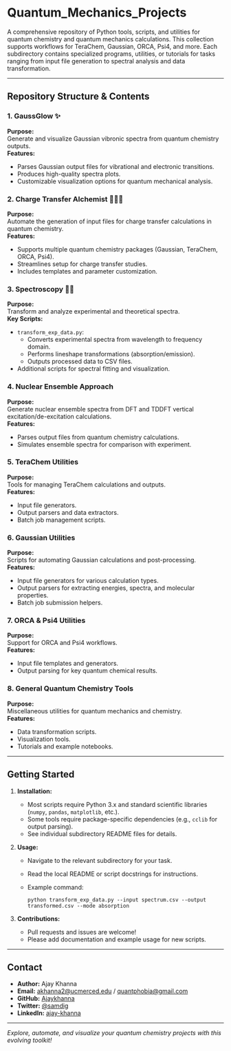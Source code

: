 # Quantum_Mechanics_Projects

A comprehensive repository of Python tools, scripts, and utilities for quantum chemistry and quantum mechanics calculations. This collection supports workflows for TeraChem, Gaussian, ORCA, Psi4, and more. Each subdirectory contains specialized programs, utilities, or tutorials for tasks ranging from input file generation to spectral analysis and data transformation.

---

## Repository Structure & Contents

### 1. **GaussGlow ✨**

**Purpose:**  
Generate and visualize Gaussian vibronic spectra from quantum chemistry outputs.  
**Features:**  

- Parses Gaussian output files for vibrational and electronic transitions.
- Produces high-quality spectra plots.
- Customizable visualization options for quantum mechanical analysis.

### 2. **Charge Transfer Alchemist 🧙‍♂️🔮**

**Purpose:**  
Automate the generation of input files for charge transfer calculations in quantum chemistry.  
**Features:**  

- Supports multiple quantum chemistry packages (Gaussian, TeraChem, ORCA, Psi4).
- Streamlines setup for charge transfer studies.
- Includes templates and parameter customization.

### 3. **Spectroscopy 🌈🔬**

**Purpose:**  
Transform and analyze experimental and theoretical spectra.  
**Key Scripts:**  

- `transform_exp_data.py`:  
  - Converts experimental spectra from wavelength to frequency domain.
  - Performs lineshape transformations (absorption/emission).
  - Outputs processed data to CSV files.
- Additional scripts for spectral fitting and visualization.

### 4. **Nuclear Ensemble Approach**

**Purpose:**  
Generate nuclear ensemble spectra from DFT and TDDFT vertical excitation/de-excitation calculations.  
**Features:**  

- Parses output files from quantum chemistry calculations.
- Simulates ensemble spectra for comparison with experiment.

### 5. **TeraChem Utilities**

**Purpose:**  
Tools for managing TeraChem calculations and outputs.  
**Features:**  

- Input file generators.
- Output parsers and data extractors.
- Batch job management scripts.

### 6. **Gaussian Utilities**

**Purpose:**  
Scripts for automating Gaussian calculations and post-processing.  
**Features:**  

- Input file generators for various calculation types.
- Output parsers for extracting energies, spectra, and molecular properties.
- Batch job submission helpers.

### 7. **ORCA & Psi4 Utilities**

**Purpose:**  
Support for ORCA and Psi4 workflows.  
**Features:**  

- Input file templates and generators.
- Output parsing for key quantum chemical results.

### 8. **General Quantum Chemistry Tools**

**Purpose:**  
Miscellaneous utilities for quantum mechanics and chemistry.  
**Features:**  

- Data transformation scripts.
- Visualization tools.
- Tutorials and example notebooks.

---

## Getting Started

1. **Installation:**  
   - Most scripts require Python 3.x and standard scientific libraries (`numpy`, `pandas`, `matplotlib`, etc.).
   - Some tools require package-specific dependencies (e.g., `cclib` for output parsing).
   - See individual subdirectory README files for details.

2. **Usage:**  
   - Navigate to the relevant subdirectory for your task.
   - Read the local README or script docstrings for instructions.
   - Example command:

     ```
     python transform_exp_data.py --input spectrum.csv --output transformed.csv --mode absorption
     ```

3. **Contributions:**  
   - Pull requests and issues are welcome!
   - Please add documentation and example usage for new scripts.

---

## Contact

- **Author:** Ajay Khanna  
- **Email:** [akhanna2@ucmerced.edu](mailto:akhanna2@ucmerced.edu) / [quantphobia@gmail.com](mailto:quantphobia@gmail.com)  
- **GitHub:** [Ajaykhanna](https://github.com/Ajaykhanna)  
- **Twitter:** [@samdig](https://twitter.com/samdig)  
- **LinkedIn:** [ajay-khanna](https://www.linkedin.com/in/ajay-khanna)

---

*Explore, automate, and visualize your quantum chemistry projects with this evolving toolkit!*
